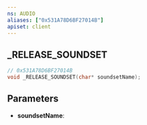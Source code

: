 ```yaml
---
ns: AUDIO
aliases: ["0x531A78D6BF27014B"]
apiset: client
---
```

## _RELEASE_SOUNDSET

```c
// 0x531A78D6BF27014B
void _RELEASE_SOUNDSET(char* soundsetName);
```


## Parameters
* **soundsetName**: